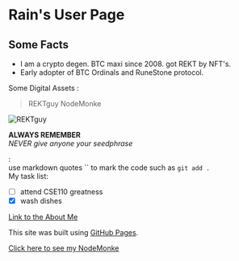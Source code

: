 # Rain's User Page
## Some Facts<a name="about-me"></a>
* I am a crypto degen. BTC maxi since 2008. got REKT by NFT's.
* Early adopter of BTC Ordinals and RuneStone protocol.

Some Digital Assets :

> REKTguy 
> NodeMonke

![REKTguy](images/REKYgut.png)

**ALWAYS REMEMBER** \
*NEVER give anyone your seedphrase* 

: \
use markdown quotes `` to mark the code such as `git add .` \
My task list: 
- [ ] attend CSE110 greatness
- [x] wash dishes

[Link to the About Me](#facts)

This site was built using [GitHub Pages](https://iiuzifov.github.io/cse110.github.io/).

[Click here to see my NodeMonke](images/nodeMonke.png)

